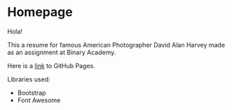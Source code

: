 # Homepage
Hola!

This a resume for famous American Photographer David Alan Harvey made as an assignment at Binary Academy.

Here is a [link](https://kozyulka.github.io/homepage/) to GitHub Pages.

Libraries used:
* Bootstrap
* Font Awesome 
